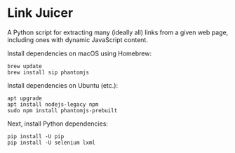 # Link Juicer

A Python script for extracting many (ideally all) links from a given web page, including ones with dynamic JavaScript content.

Install dependencies on macOS using Homebrew:

    brew update
    brew install sip phantomjs

Install dependencies on Ubuntu (etc.):

    apt upgrade
    apt install nodejs-legacy npm
    sudo npm install phantomjs-prebuilt

Next, install Python dependencies:

    pip install -U pip
    pip install -U selenium lxml


